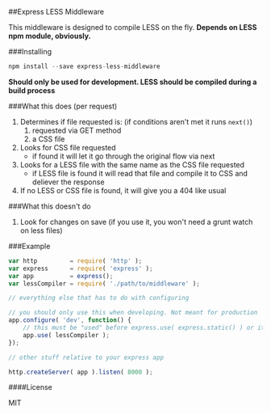 ##Express LESS Middleware

This middleware is designed to compile LESS on the fly. **Depends on LESS npm module, obviously.**

###Installing

```js
npm install --save express-less-middleware
```

**Should only be used for development. LESS should be compiled during a build process**

###What this does (per request)

1. Determines if file requested is: (if conditions aren't met it runs `next()`)
    1. requested via GET method
    2. a CSS file
2. Looks for CSS file requested
    * if found it will let it go through the original flow via next
3. Looks for a LESS file with the same name as the CSS file requested
    * if LESS file is found it will read that file and compile it to CSS and deliever the response
4. If no LESS or CSS file is found, it will give you a 404 like usual

###What this doesn't do

1. Look for changes on save (if you use it, you won't need a grunt watch on less files)

###Example

```js
var http         = require( 'http' );
var express      = require( 'express' );
var app          = express();
var lessCompiler = require( './path/to/middleware' );

// everything else that has to do with configuring

// you should only use this when developing. Not meant for production
app.configure( 'dev', function() {
	// this must be "used" before express.use( express.static() ) or it will not work (no next())
	app.use( lessCompiler );
});

// other stuff relative to your express app

http.createServer( app ).listen( 8000 );
```

####License

MIT
